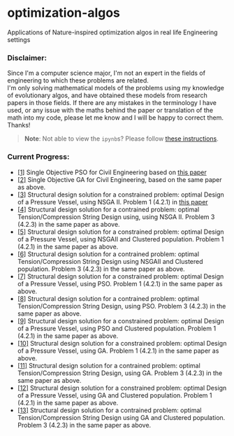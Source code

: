 # optimization-algos
Applications of Nature-inspired optimization algos in real life Engineering settings

### Disclaimer:
Since I'm a computer science major, I'm not an expert in the fields of engineering to which these problems are related.  
I'm only solving mathematical models of the problems using my knowledge of evolutionary algos, and have obtained these models from research papers in those fields. If there are any mistakes in the terminology I have used, or any issue with the maths behind the paper or translation of the math into my code, please let me know and I will be happy to correct them. Thanks!

> **Note**: Not able to view the `ipynb`s? Please follow [these instructions](https://github.com/iurisegtovich/PyTherm-applied-thermodynamics/issues/11#issue-184473171). 

### Current Progress:
- [[1]](PSO-Concrete.ipynb) Single Objective PSO for Civil Engineering based on [this paper](http://www.ijimt.org/vol10/832-CM0015.pdf)
- [[2]](GA_Concrete.ipynb) Single Objective GA for Civil Engineering, based on the same paper as above.
- [[3]](structural_design_1_nsga2.ipynb) Structural design solution for a constrained problem: optimal Design of a Pressure Vessel, using NSGA II. Problem 1 (4.2.1) in [this paper](https://www.aimsciences.org/article/exportPdf?id=0b2c367b-f5d5-4214-9b55-fbde31e3b7ad)
- [[4]](structural_design_3_nsga2.ipynb) Structural design solution for a contrained problem: optimal Tension/Compression String Design using, using NSGA II. Problem 3 (4.2.3) in the same paper as above.
- [[5]](clustered_design_1.ipynb) Structural design solution for a constrained problem: optimal Design of a Pressure Vessel, using NSGAII and Clustered population. Problem 1 (4.2.1) in the same paper as above.
- [[6]](clustered_design_3.ipynb) Structural design solution for a contrained problem: optimal Tension/Compression String Design using NSGAII and Clustered population. Problem 3 (4.2.3) in the same paper as above.
- [[7]](struct_design_1_pso.ipynb) Structural design solution for a constrained problem: optimal Design of a Pressure Vessel, using PSO. Problem 1 (4.2.1) in the same paper as above.
- [[8]](struct_design_3_pso.ipynb) Structural design solution for a contrained problem: optimal Tension/Compression String Design, using PSO. Problem 3 (4.2.3) in the same paper as above.
- [[9]](clustered_design_1_pso.ipynb) Structural design solution for a constrained problem: optimal Design of a Pressure Vessel, using PSO and Clustered population. Problem 1 (4.2.1) in the same paper as above.
- [[10]](structural_design_1_ga.ipynb) Structural design solution for a constrained problem: optimal Design of a Pressure Vessel, using GA. Problem 1 (4.2.1) in the same paper as above.
- [[11]](structural_design_3_ga.ipynb) Structural design solution for a contrained problem: optimal Tension/Compression String Design, using GA. Problem 3 (4.2.3) in the same paper as above.
- [[12]](clustered_design_1_ga.ipynb) Structural design solution for a constrained problem: optimal Design of a Pressure Vessel, using GA and Clustered population. Problem 1 (4.2.1) in the same paper as above.
- [[13]](clustered_design_3_ga.ipynb) Structural design solution for a contrained problem: optimal Tension/Compression String Design using GA and Clustered population. Problem 3 (4.2.3) in the same paper as above.
